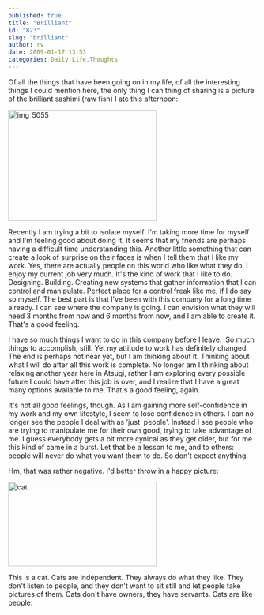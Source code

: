 ```yaml
---
published: true
title: "Brilliant"
id: "823"
slug: "brilliant"
author: rv
date: 2009-01-17 13:53
categories: Daily Life,Thoughts
---
```

Of all the things that have been going on in my life, of all the interesting things I could mention here, the only thing I can thing of sharing is a picture of the brilliant sashimi (raw fish) I ate this afternoon:

<a href="https://s3.amazonaws.com/cfwblog/uploads/2009/01/img_5055.jpg"><img class="aligncenter size-medium wp-image-824" title="img_5055" src="https://s3.amazonaws.com/cfwblog/uploads/2009/01/img_5055.jpg?w=300" alt="img_5055" width="300" height="225" /></a>

Recently I am trying a bit to isolate myself. I'm taking more time for myself and I'm feeling good about doing it. It seems that my friends are perhaps having a difficult time understanding this. Another little something that can create a look of surprise on their faces is when I tell them that I like my work. Yes, there are actually people on this world who like what they do. I enjoy my current job very much. It's the kind of work that I like to do. Designing. Building. Creating new systems that gather information that I can control and manipulate. Perfect place for a control freak like me, if I do say so myself. The best part is that I've been with this company for a long time already. I can see where the company is going. I can envision what they will need 3 months from now and 6 months from now, and I am able to create it. That's a good feeling. 

I have so much things I want to do in this company before I leave.  So much things to accomplish, still. Yet my attitude to work has definitely changed. The end is perhaps not near yet, but I am thinking about it. Thinking about what I will do after all this work is complete. No longer am I thinking about relaxing another year here in Atsugi, rather I am exploring every possible future I could have after this job is over, and I realize that I have a great many options available to me. That's a good feeling, again. 

It's not all good feelings, though. As I am gaining more self-confidence in my work and my own lifestyle, I seem to lose confidence in others. I can no longer see the people I deal with as 'just  people'. Instead I see people who are trying to manipulate me for their own good, trying to take advantage of me. I guess everybody gets a bit more cynical as they get older, but for me this kind of came in a burst. Let that be a lesson to me, and to others: people will never do what you want them to do. So don't expect anything. 

Hm, that was rather negative. I'd better throw in a happy picture:

<a href="https://s3.amazonaws.com/cfwblog/uploads/2009/01/cat.jpg"><img class="aligncenter size-medium wp-image-825" title="cat" src="https://s3.amazonaws.com/cfwblog/uploads/2009/01/cat.jpg?w=300" alt="cat" width="300" height="171" /></a>

This is a cat. Cats are independent. They always do what they like. They don't listen to people, and they don't want to sit still and let people take pictures of them. Cats don't have owners, they have servants. Cats are like people.